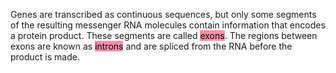 Genes are transcribed as continuous sequences, but only some segments of the resulting messenger RNA molecules contain information that encodes a protein product. These segments are called <mark style="background: #FF5582A6;">exons</mark>. The regions between exons are known as <mark style="background: #FF5582A6;">introns</mark> and are spliced from the RNA before the product is made.
